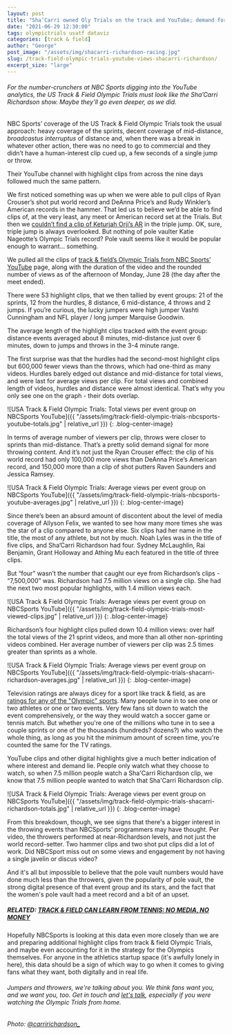 ```yaml
---
layout: post
title: "Sha’Carri owned Oly Trials on the track and YouTube; demand for more throwers?"
date: "2021-06-29 12:30:00"
tags: olympictrials usatf dataviz
categories: [track & field]
author: "George"
post_image: "/assets/img/shacarri-richardson-racing.jpg"
slug: /track-field-olympic-trials-youtube-views-shacarri-richardson/
excerpt_size: "large"
---
```


<h6>For the number-crunchers at NBC Sports digging into the YouTube analytics, the US Track & Field Olympic Trials must look like the Sha’Carri Richardson show. Maybe they'll go even deeper, as we did.</h6>

NBC Sports’ coverage of the US Track & Field Olympic Trials took the usual approach: heavy coverage of the sprints, decent coverage of mid-distance, <em>broadcastus interruptus</em> of distance and, when there was a break in whatever other action, there was no need to go to commercial and they didn’t have a human-interest clip cued up, a few seconds of a single jump or throw.

Their YouTube channel with highlight clips from across the nine days followed much the same pattern.

We first noticed something was up when we were able to pull clips of Ryan Crouser’s shot put world record and DeAnna Price’s and Rudy Winkler’s American records in the hammer. That led us to believe we’d be able to find clips of, at the very least, any meet or American record set at the Trials. But then we [couldn’t find a clip of Keturjah Orji’s AR](https://nalathletics.com/blog/2021/06/28/track-field-olympic-trials-meet-records-3-word-addresses) in the triple jump. OK, sure, triple jump is always overlooked. But nothing of pole vaulter Katie Nageotte’s Olympic Trials record? Pole vault seems like it would be popular enough to warrant… something.

We pulled all the clips of [track & field’s Olympic Trials from NBC Sports’ YouTube](https://www.youtube.com/c/NBCSports) page, along with the duration of the video and the rounded number of views as of the afternoon of Monday, June 28 (the day after the meet ended).

There were 53 highlight clips, that we then tallied by event groups: 21 of the sprints, 12 from the hurdles, 8 distance, 6 mid-distance, 4 throws and 2 jumps. If you’re curious, the lucky jumpers were high jumper Vashti Cunningham and NFL player / long jumper Marquise Goodwin.

The average length of the highlight clips tracked with the event group: distance events averaged about 8 minutes, mid-distance just over 6 minutes, down to jumps and throws in the 3-4 minute range.

The first surprise was that the hurdles had the second-most highlight clips but 600,000 fewer views than the throws, which had one-third as many videos. Hurdles barely edged out distance and mid-distance for total views, and were last for average views per clip. For total views and combined length of videos, hurdles and distance were almost identical. That’s why you only see one on the graph - their dots overlap.

![USA Track & Field Olympic Trials: Total views per event group on NBCSports YouTube]({{ "/assets/img/track-field-olympic-trials-nbcsports-youtube-totals.jpg" | relative_url }})
{: .blog-center-image}

In terms of average number of viewers per clip, throws were closer to sprints than mid-distance. That’s a pretty solid demand signal for more throwing content. And it’s not just the Ryan Crouser effect: the clip of his world record had only 100,000 more views than DeAnna Price’s American record, and 150,000 more than a clip of shot putters Raven Saunders and Jessica Ramsey.

![USA Track & Field Olympic Trials: Average views per event group on NBCSports YouTube]({{ "/assets/img/track-field-olympic-trials-nbcsports-youtube-averages.jpg" | relative_url }})
{: .blog-center-image}

Since there’s been an absurd amount of discontent about the level of media coverage of Allyson Felix, we wanted to see how many more times she was the star of a clip compared to anyone else. Six clips had her name in the title, the most of any athlete, but not by much. Noah Lyles was in the title of five clips, and Sha’Carri Richardson had four. Sydney McLaughlin, Rai Benjamin, Grant Holloway and Athing Mu each featured in the title of three clips.

But “four” wasn’t the number that caught our eye from Richardson’s clips - “7,500,000” was. Richardson had 7.5 million views on a single clip. She had the next two most popular highlights, with 1.4 million views each.

![USA Track & Field Olympic Trials: Average views per event group on NBCSports YouTube]({{ "/assets/img/track-field-olympic-trials-most-viewed-clips.jpg" | relative_url }})
{: .blog-center-image}

Richardson’s four highlight clips pulled down 10.4 million views: over half the total views of the 21 sprint videos, and more than all other non-sprinting videos combined. Her average number of viewers per clip was 2.5 times greater than sprints as a whole.

![USA Track & Field Olympic Trials: Average views per event group on NBCSports YouTube]({{ "/assets/img/track-field-olympic-trials-shacarri-richardson-averages.jpg" | relative_url }})
{: .blog-center-image}

Television ratings are always dicey for a sport like track & field, as are [ratings for any of the "Olympic" sports](https://www.thesportsexaminer.com/lane-one-coverage-of-u-s-olympic-track-field-trials-shows-protests-are-perceived-as-more-important-than-performances/). Many people tune in to see one or two athletes or one or two events. Very few fans sit down to watch the event comprehensively, or the way they would watch a soccer game or tennis match. But whether you're one of the millions who tune in to see a couple sprints or one of the thousands (hundreds? dozens?) who watch the whole thing, as long as you hit the minimum amount of screen time, you're counted the same for the TV ratings.

YouTube clips and other digital highlights give a much better indication of where interest and demand lie. People only watch what they choose to watch, so when 7.5 million people watch a Sha'Carri Richardson clip, we know that 7.5 million people wanted to watch that Sha'Carri Richardson clip.

![USA Track & Field Olympic Trials: Average views per event group on NBCSports YouTube]({{ "/assets/img/track-field-olympic-trials-shacarri-richardson-totals.jpg" | relative_url }})
{: .blog-center-image}

From this breakdown, though, we see signs that there's a bigger interest in the throwing events than NBCSports' programmers may have thought. Per video, the throwers performed at near-Richardson levels, and not just the world record-setter. Two hammer clips and two shot put clips did a lot of work. Did NBCSport miss out on some views and engagement by not having a single javelin or discus video?

And it's all but impossible to believe that the pole vault numbers would have done much less than the throwers, given the popularity of pole vault, the strong digital presence of that event group and its stars, and the fact that the women's pole vault had a meet record and a bit of an upset.

##### RELATED: [TRACK & FIELD CAN LEARN FROM TENNIS: NO MEDIA, NO MONEY](https://nalathletics.com/blog/2021/06/04/track-and-field-tennis-no-media-no-money)

Hopefully NBCSports is looking at this data even more closely than we are and preparing additional highlight clips from track & field Olympic Trials, and maybe even accounting for it in the strategy for the Olympics themselves. For anyone in the athletics startup space (it's awfully lonely in here), this data should be a sign of which way to go when it comes to giving fans what they want, both digitally and in real life.

<h6>Jumpers and throwers, we're talking about you. We think fans want you, and we want you, too. Get in touch and <a href="mailto:george@nalathletics.com">let's talk</a>, especially if you were watching the Olympic Trials from home.</h6>

<em>Photo: [@carririchardson\_](https://www.instagram.com/carririchardson_/)</em>
